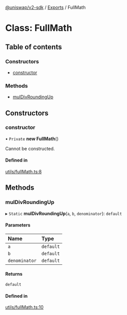[@uniswap/v2-sdk](../README.md) / [Exports](../modules.md) / FullMath

# Class: FullMath

## Table of contents

### Constructors

- [constructor](FullMath.md#constructor)

### Methods

- [mulDivRoundingUp](FullMath.md#muldivroundingup)

## Constructors

### constructor

• `Private` **new FullMath**()

Cannot be constructed.

#### Defined in

[utils/fullMath.ts:8](https://github.com/Uniswap/v2-sdk/blob/08a7c05/src/utils/fullMath.ts#L8)

## Methods

### mulDivRoundingUp

▸ `Static` **mulDivRoundingUp**(`a`, `b`, `denominator`): `default`

#### Parameters

| Name | Type |
| :------ | :------ |
| `a` | `default` |
| `b` | `default` |
| `denominator` | `default` |

#### Returns

`default`

#### Defined in

[utils/fullMath.ts:10](https://github.com/Uniswap/v2-sdk/blob/08a7c05/src/utils/fullMath.ts#L10)
